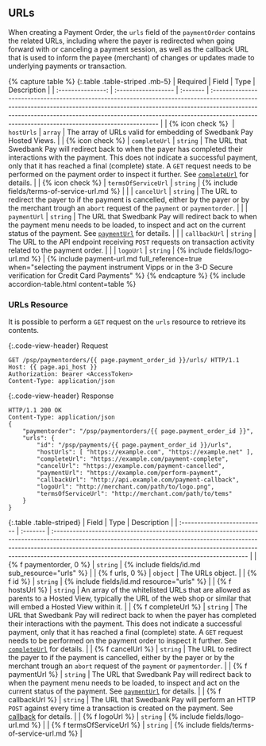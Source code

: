 ## URLs

When creating a Payment Order, the `urls` field of the `paymentOrder`
contains the related URLs, including where the payer is redirected when
going forward with or canceling a payment session, as well as the callback URL
that is used to inform the payee (merchant) of changes or updates made to
underlying payments or transaction.

{% capture table %}
{:.table .table-striped .mb-5}
|     Required      | Field               | Type     | Description                                                                                                                                                                                                                                                                                              |
| :---------------: | :------------------ | :------- | :------------------------------------------------------------------------------------------------------------------------------------------------------------------------------------------------------------------------------------------------------------------------------------------------------- |
| {% icon check %} ︎︎︎︎︎ | `hostUrls`          | `array`  | The array of URLs valid for embedding of Swedbank Pay Hosted Views.                                                                                                                                                                                                                                      |
| {% icon check %}  | `completeUrl`       | `string` | The URL that Swedbank Pay will redirect back to when the payer has completed their interactions with the payment. This does not indicate a successful payment, only that it has reached a final (complete) state. A `GET` request needs to be performed on the payment order to inspect it further. See [`completeUrl`][completeurl] for details.  |
| {% icon check %}  | `termsOfServiceUrl` | `string` | {% include fields/terms-of-service-url.md %}                                                                                                                                                                                                                                                     |
|                   | `cancelUrl`         | `string` | The URL to redirect the payer to if the payment is cancelled, either by the payer or by the merchant trough an `abort` request of the `payment` or `paymentorder`.                                                                                                                                        |
|                   | `paymentUrl`        | `string` | The URL that Swedbank Pay will redirect back to when the payment menu needs to be loaded, to inspect and act on the current status of the payment. See [`paymentUrl`][payment-url] for details.                                                                                                                                                       |
|                   | `callbackUrl`       | `string` | The URL to the API endpoint receiving `POST` requests on transaction activity related to the payment order.                                                                                                                                                                                              |
|                   | `logoUrl`           | `string` | {% include fields/logo-url.md %}                                                                                                                                                                                                               |
{% include payment-url.md full_reference=true when="selecting the payment
instrument Vipps or in the 3-D Secure verification for Credit Card Payments" %}
{% endcapture %}
{% include accordion-table.html content=table %}

### URLs Resource

It is possible to perform a `GET` request on the `urls` resource to retrieve its
contents.

{:.code-view-header}
Request

```http
GET /psp/paymentorders/{{ page.payment_order_id }}/urls/ HTTP/1.1
Host: {{ page.api_host }}
Authorization: Bearer <AccessToken>
Content-Type: application/json
```

{:.code-view-header}
Response

```http
HTTP/1.1 200 OK
Content-Type: application/json
{
    "paymentorder": "/psp/paymentorders/{{ page.payment_order_id }}",
    "urls": {
        "id": "/psp/payments/{{ page.payment_order_id }}/urls",
        "hostUrls": [ "https://example.com", "https://example.net" ],
        "completeUrl": "https://example.com/payment-complete",
        "cancelUrl": "https://example.com/payment-cancelled",
        "paymentUrl": "https://example.com/perform-payment",
        "callbackUrl": "http://api.example.com/payment-callback",
        "logoUrl": "http://merchant.com/path/to/logo.png",
        "termsOfServiceUrl": "http://merchant.com/path/to/tems"
    }
}
```

{:.table .table-striped}
| Field                       | Type     | Description                                                                                                                                                                                                                                                                                              |
| :-------------------------- | :------- | :------------------------------------------------------------------------------------------------------------------------------------------------------------------------------------------------------------------------------------------------------------------------------------------------------- |
| {% f paymentorder, 0 %}              | `string` | {% include fields/id.md sub_resource="urls" %}                                                                                                                                                                                                                                                |
| {% f urls, 0 %}                      | `object` | The URLs object.                                                                                                                                                                                                                                                                                         |
| {% f id %}                | `string` | {% include fields/id.md resource="urls" %}                                                                                                                                                                                                                                                    |
| {% f hostsUrl %}          | `string` | An array of the whitelisted URLs that are allowed as parents to a Hosted View, typically the URL of the web shop or similar that will embed a Hosted View within it.                                                                                                                                     |
| {% f completeUrl %}       | `string` | The URL that Swedbank Pay will redirect back to when the payer has completed their interactions with the payment. This does not indicate a successful payment, only that it has reached a final (complete) state. A `GET` request needs to be performed on the payment order to inspect it further. See [`completeUrl`][completeurl] for details. |
| {% f cancelUrl %}         | `string` | The URL to redirect the payer to if the payment is cancelled, either by the payer or by the merchant trough an `abort` request of the `payment` or `paymentorder`.                                                                                                                                        |
| {% f paymentUrl %}        | `string` | The URL that Swedbank Pay will redirect back to when the payment menu needs to be loaded, to inspect and act on the current status of the payment. See [`paymentUrl`][payment-url] for details.                                                                                                          |
| {% f callbackUrl %}       | `string` | The URL that Swedbank Pay will perform an HTTP `POST` against every time a transaction is created on the payment. See [callback][callback] for details.                                                                                                                                                |
| {% f logoUrl %}           | `string` | {% include fields/logo-url.md %}                                                                                                                                                                                     |
| {% f termsOfServiceUrl %} | `string` | {% include fields/terms-of-service-url.md %}                                                                                                                                                                                                                                                     |

[payment-url]: /checkout-v2/features/technical-reference/payment-url
[completeurl]: /checkout-v2/features/technical-reference/complete-url
[callback]: /checkout-v2/features/core/callback
